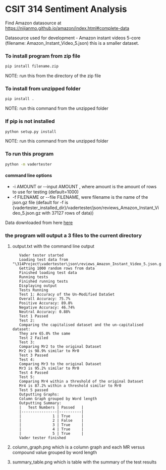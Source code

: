 # CSIT 314 Sentiment Analysis
Find  Amazon datasource at https://nijianmo.github.io/amazon/index.html#complete-data

Datasource used for development - Amazon instant videos 5-core (filename: Amazon_Instant_Video_5.json) this is a smaller dataset.
    
### To install program from zip file
```bash
pip install filename.zip
```  
NOTE: run this from the directory of the zip file
### To install from unzipped folder
```bash
pip install . 
```
NOTE: run this command from the unzipped folder
### If pip is not installed
```bash
python setup.py install
```
NOTE: run this command from the unzipped folder
### To run this program
```bash
python -m vadertester 
```
#### command line options
* -i AMOUNT or --input AMOUNT , where amount is the amount of rows to use for testing (default=1000)
* -f FILENAME or --file FILENAME, were filename is the name of the json.gz file
(default for -f is {vadertester_installed_dir}/vadertester/json/reviews_Amazon_Instant_Video_5.json.gz with 37127 rows of data))

Data downloaded from here [here](https://nijianmo.github.io/amazon/index.html#complete-data)

### the program will output a 3 files to the current directory
1. output.txt with the command line output
    ```
       Vader tester started
       Loading test data from "\314Project\vadertester\json\reviews_Amazon_Instant_Video_5.json.gz"
       Getting 1000 random rows from data
       Finished loading test data
       Running tests
       Finished running tests
       Displaying output
       Tests Running 
       Test 1: Accuracy of the Un-Modified DataSet
       Overall Accuracy: 75.7%
       Positive Accuracy: 89.8%
       Negative Accuracy: 46.74%
       Neutral Accuracy: 0.88%
       Test 1 Passed
       Test 2: 
       Comparing the capitalised dataset and the un-capitalised dataset: 
       They are 65.0% the same
       Test 2 Failed
       Test 3: 
       Comparing Mr2 to the original Dataset
       Mr2 is 98.9% similar to Mr0
       Test 3 Passed
       Test 4: 
       Comparing Mr3 to the original Dataset
       Mr3 is 95.2% similar to Mr0
       Test 4 Passed
       Test 5: 
       Comparing Mr4 within a threshold of the original Dataset
       Mr4 is 87.2% within a threshold similar to Mr0
       Test 5 passed
       Outputting Graphs:
       Column Graph grouped by Word length
       Outputting Summary: 
       |   Test Numbers | Passed   |
       |----------------|----------|
       |              1 | True     |
       |              2 | False    |
       |              3 | True     |
       |              4 | True     |
       |              5 | True     |
       Vader tester finished
    ```
2. column_graph.png which is a column graph and each MR versus compound value grouped by word length
      
3. summary_table.png which is table with the summary of the test results
